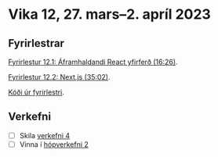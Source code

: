 # Vika 12, 27. mars–2. apríl 2023

## Fyrirlestrar

[Fyrirlestur 12.1: Áframhaldandi React yfirferð (16:26)](https://youtu.be/m4J6aGd0bcE).

[Fyrirlestur 12.2: Next.js (35:02)](https://youtu.be/EEyzh3JxwQs).

[Kóði úr fyrirlestri](https://github.com/vefforritun/vef2-2023-cra).

## Verkefni

- [ ] Skila [verkefni 4](https://github.com/vefforritun/vef2-2023-v4)
- [ ] Vinna í [hópverkefni 2](https://github.com/vefforritun/vef2-2023-h2)
